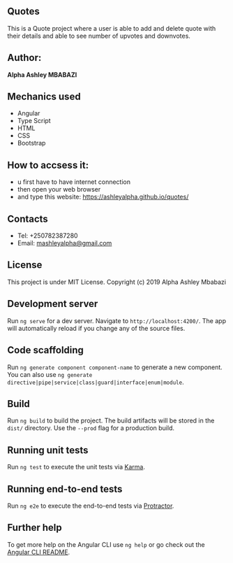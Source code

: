 
## Quotes

This is a Quote project where a user is able to add and delete quote with their details and able to see number of upvotes and downvotes.

## Author: 

**Alpha Ashley MBABAZI**

## Mechanics used

* Angular
* Type Script
* HTML
* CSS
* Bootstrap

## How to accsess it:
* u first have to have internet connection
* then open your web browser
* and type this website: https://ashleyalpha.github.io/quotes/

## Contacts

* Tel: +250782387280
* Email: mashleyalpha@gmail.com

## License

This project is under MIT License. Copyright (c) 2019 Alpha Ashley Mbabazi

## Development server

Run `ng serve` for a dev server. Navigate to `http://localhost:4200/`. The app will automatically reload if you change any of the source files.

## Code scaffolding

Run `ng generate component component-name` to generate a new component. You can also use `ng generate directive|pipe|service|class|guard|interface|enum|module`.

## Build

Run `ng build` to build the project. The build artifacts will be stored in the `dist/` directory. Use the `--prod` flag for a production build.

## Running unit tests

Run `ng test` to execute the unit tests via [Karma](https://karma-runner.github.io).

## Running end-to-end tests

Run `ng e2e` to execute the end-to-end tests via [Protractor](http://www.protractortest.org/).

## Further help

To get more help on the Angular CLI use `ng help` or go check out the [Angular CLI README](https://github.com/angular/angular-cli/blob/master/README.md).
